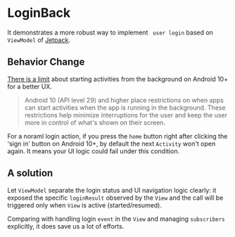 # LoginBack

It demonstrates a more robust way to implement ` user login` based on  `ViewModel` of 
[Jetpack](https://developer.android.google.cn/jetpack).

## Behavior Change
[There is a limit](https://developer.android.google.cn/guide/components/activities/background-starts) about starting activities from the background on Android 10+ for a better UX.

> Android 10 (API level 29) and higher place restrictions on when apps can start activities when the app is running in the background. These restrictions help minimize interruptions for the user and keep the user more in control of what's shown on their screen.

For a noraml login action, if you press the `home` button right after clicking the 'sign in' button on Android 10+, by default the next `Activity` won't open again. It means your UI logic could fail under this condition.

## A solution
Let `ViewModel` separate the login status and UI navigation logic clearly: it exposed the specific `loginResult` observed by the `View` and the call will be triggered only when `View` is active (started/resumed).

Comparing with handling login `event` in the `View` and managing `subscribers` explicitly, it does save us a lot of efforts.
